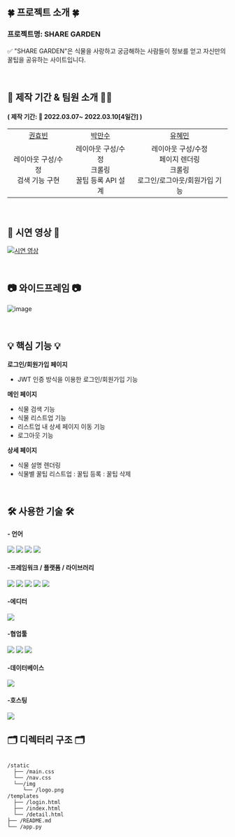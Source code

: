 <h2>🍀 프로젝트 소개 🍀</h2>

<h3>프로젝트명: SHARE GARDEN </h3>
<p> ✅ "SHARE GARDEN"은 식물을 사랑하고 궁금해하는 사람들이 정보를 얻고 자신만의 꿀팁을 공유하는 사이트입니다. </p>

<br>

<h2>📅 제작 기간 & 팀원 소개 👨‍💻</h2>

<h4>( 제작 기간: 📆 2022.03.07~ 2022.03.10[4일간] )</h4>

<table>
    <tr>
        <td align="center">
        <a href="#;">권효빈</a>
        </td>
        <td align="center">
        <a href="#;">박만수</a>
        </td>
        <td align="center">
        <a href="https://velog.io/@hyemco">유혜민</a>
        </td>
    </tr>
    <tr>
        <td align="center"> 레이아웃 구성/수정<br>검색 기능 구현
        </td>
        <td align="center">레이아웃 구성/수정<br>크롤링<br>꿀팁 등록 API 설계
        </td>
        <td align="center">레이아웃 구성/수정<br>페이지 렌더링<br>크롤링<br>로그인/로그아웃/회원가입 기능
        </td>
    </tr>
</table>

<br>

<h2> 🎥 시연 영상 🎥 </h2>

[![시연 영상](https://user-images.githubusercontent.com/98294357/158057212-74cf48ff-bb0c-4b26-a808-63ca56b41020.png)](https://youtu.be/IhlowL-8jBg)

<br>

<h2> 📷 와이드프레임 📷 </h2>

![image](https://user-images.githubusercontent.com/98294357/158056430-3468e127-3f1a-49ad-b6dd-84dc5f271825.png)

<br>

<h2> 💡 핵심 기능 💡 </h2>

**로그인/회원가입 페이지**
+ JWT 인증 방식을 이용한 로그인/회원가입 기능

**메인 페이지**
+ 식물 검색 기능
+ 식물 리스트업 기능
+ 리스트업 내 상세 페이지 이동 기능
+ 로그아웃 기능

**상세 페이지**
+ 식물 설명 렌더링
+ 식물별 꿀팁 리스트업
  : 꿀팁 등록
  : 꿀팁 삭제

<br>

<h2>🛠 사용한 기술 🛠</h2>

<h4>- 언어</h4>
<p float="left">
<img src="https://img.shields.io/badge/html5-E34F26?style=for-the-badge&logo=html5&logoColor=white">
<img src="https://img.shields.io/badge/CSS-1572B6?style=for-the-badge&logo=CSS&logoColor=white">
<img src="https://img.shields.io/badge/JavaScript-F7DF1E?style=for-the-badge&logo=JavaScript&logoColor=white">
<img src="https://img.shields.io/badge/python-3670A0?style=for-the-badge&logo=python&logoColor=ffdd54">
</p>

<h4>-프레임워크 / 플랫폼 / 라이브러리</h4>
<p float="left">
<img src="https://img.shields.io/badge/jquery-%230769AD.svg?style=for-the-badge&logo=jquery&logoColor=white">
<img src="https://img.shields.io/badge/bootstrap-%23563D7C.svg?style=for-the-badge&logo=bootstrap&logoColor=white">
<img src="https://img.shields.io/badge/JWT-black?style=for-the-badge&logo=JSON%20web%20tokens">
<img src="https://img.shields.io/badge/Jinja-7952B3?style=for-the-badge&logo=Jinja&logoColor=white">
<img src="https://img.shields.io/badge/Flask-00ffff?style=for-the-badge&logo=Flask&logoColor=black">
</p>

<h4>-에디터</h4>
<img src="https://img.shields.io/badge/pycharm-143?style=for-the-badge&logo=pycharm&logoColor=black&color=black&labelColor=brightgreen">

<h4>-협업툴</h4>
<p float="left">
<img src="https://img.shields.io/badge/github-%23121011.svg?style=for-the-badge&logo=github&logoColor=white">
<img src="https://img.shields.io/badge/git-F05032?style=for-the-badge&logo=git&logoColor=white">
<img src="https://img.shields.io/badge/Notion-ff00ff?style=for-the-badge&logo=Notion&logoColor=white">
</p>
<h4>-데이터베이스</h4>
<img src="https://img.shields.io/badge/MongoDB-%234ea94b.svg?style=for-the-badge&logo=mongodb&logoColor=white">

<h4>-호스팅<h4><img src="https://img.shields.io/badge/AWS-%23FF9900.svg?style=for-the-badge&logo=amazon-aws&logoColor=white">

<br>  
  
<h2>🗂 디렉터리 구조 🗂</h2>
<pre>
<code>
/static
  ├── /main.css
  └── /nav.css
  └──/img
     └── /logo.png
/templates
  ├── /login.html
  ├── /index.html
  └── /detail.html
├── /README.md
└── /app.py
</code>
</pre>
